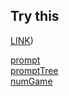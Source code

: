 ## Try this
[LINK](https://kaede0902.github.io/JS/superIntro/ch03_dialogBox/))

[prompt](./prompt.html)  
[promptTree](./promptTree.html)  
[numGame](./numGame.html)  
